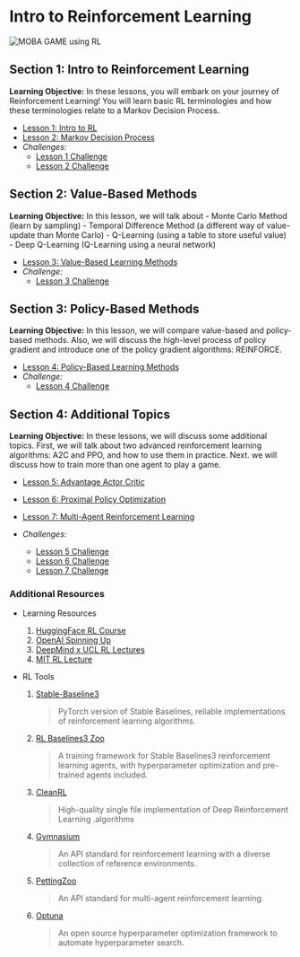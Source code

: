 # Intro to Reinforcement Learning

![MOBA GAME using RL](https://miro.medium.com/v2/resize:fit:750/1*sKn2mb_gj-3MZ7bsgPw5IQ.gif)


## Section 1: Intro to Reinforcement Learning
**Learning Objective:** In these lessons, you will embark on your journey of Reinforcement Learning! You will learn basic RL terminologies and how these terminologies relate to a Markov Decision Process.

- [Lesson 1: Intro to RL](Lesson-1-Intro-to-RL.ipynb)
- [Lesson 2: Markov Decision Process](Lesson-2-Markov-Decision-Process.ipynb)
- _Challenges:_
    - [Lesson 1 Challenge](Lesson-1-challenge.ipynb)
    - [Lesson 2 Challenge](Lesson-2-challenge.ipynb)

## Section 2: Value-Based Methods
**Learning Objective:** In this lesson, we will talk about
    - Monte Carlo Method (learn by sampling)
    - Temporal Difference Method (a different way of value-update than Monte Carlo)
    - Q-Learning (using a table to store useful value)
    - Deep Q-Learning (Q-Learning using a neural network)

- [Lesson 3: Value-Based Learning Methods](Lesson-3-Value-Based-Learning-Methods.ipynb)
- _Challenge:_
    - [Lesson 3 Challenge](Lesson-3-challenge.ipynb)

## Section 3: Policy-Based Methods
**Learning Objective:** In this lesson, we will compare value-based and policy-based methods. Also, we will discuss the high-level process of policy gradient and introduce one of the policy gradient algorithms: REINFORCE. 

- [Lesson 4: Policy-Based Learning Methods](Lesson-4-Policy-Based-Learning-Methods.ipynb)
- _Challenge:_
    - [Lesson 4 Challenge](Lesson-4-challenge.ipynb)

## Section 4: Additional Topics
**Learning Objective:** In these lessons, we will discuss some additional topics. First, we will talk about two advanced reinforcement learning algorithms: A2C and PPO, and how to use them in practice. Next. we will discuss how to train more than one agent to play a game.

- [Lesson 5: Advantage Actor Critic](Lesson-5-A2C.ipynb)
- [Lesson 6: Proximal Policy Optimization](Lesson-6-PPO.ipynb)
- [Lesson 7: Multi-Agent Reinforcement Learning](Lesson-7-MARL.ipynb)

- _Challenges:_
    - [Lesson 5 Challenge](Lesson-5-A2C-challenge.ipynb)
    - [Lesson 6 Challenge](Lesson-6-PPO-challenge.ipynb)
    - [Lesson 7 Challenge](Lesson-7-MARL-challenge.ipynb)


### Additional Resources

- Learning Resources
    1. [HuggingFace RL Course](https://huggingface.co/learn/deep-rl-course/unit0/introduction)
    2. [OpenAI Spinning Up](https://spinningup.openai.com/en/latest/)
    3. [DeepMind x UCL RL Lectures](https://youtu.be/TCCjZe0y4Qc)
    4. [MIT RL Lecture](https://youtu.be/AhyznRSDjw8)

- RL Tools
    1. [Stable-Baseline3](https://stable-baselines3.readthedocs.io/en/master/)
        > PyTorch version of Stable Baselines, reliable implementations of reinforcement learning algorithms.
    2. [RL Baselines3 Zoo](https://stable-baselines3.readthedocs.io/en/master/guide/rl_zoo.html)
        > A training framework for Stable Baselines3 reinforcement learning agents, with hyperparameter optimization and pre-trained agents included.
    3. [CleanRL](https://docs.cleanrl.dev/)
        > High-quality single file implementation of Deep Reinforcement Learning .algorithms
    4. [Gymnasium](https://gymnasium.farama.org/)
        > An API standard for reinforcement learning with a diverse collection of reference environments.
    5. [PettingZoo](https://pettingzoo.farama.org/index.html)
        > An API standard for multi-agent reinforcement learning.
    6. [Optuna](https://optuna.org/)
        > An open source hyperparameter optimization framework to automate hyperparameter search.